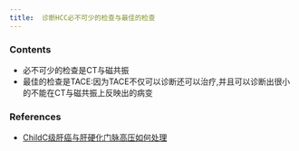 ```yaml
---
title:  诊断HCC必不可少的检查与最佳的检查
--- 
```


### Contents
- 必不可少的检查是CT与磁共振
- 最佳的检查是TACE:因为TACE不仅可以诊断还可以治疗,并且可以诊断出很小的不能在CT与磁共振上反映出的病变

### References
- [ChildC级肝癌与肝硬化门脉高压如何处理](/ChildC级肝癌与肝硬化门脉高压如何处理)
